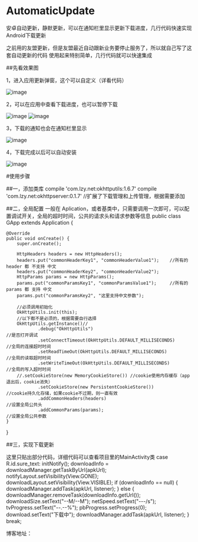# AutomaticUpdate
安卓自动更新，静默更新，可以在通知栏里显示更新下载进度，几行代码快速实现Android下载更新

之前用的友盟更新，但是友盟最近自动跟新业务要停止服务了，所以就自己写了这套自动更新的代码
使用起来特别简单，几行代码就可以快速集成

##先看效果图


1，进入应用更新弹窗，这个可以自定义（详看代码）

![image](https://github.com/qiushi123/AutomaticUpdate/blob/master/images/1.png?raw=true)

2，可以在应用中查看下载进度，也可以暂停下载

![image](https://github.com/qiushi123/AutomaticUpdate/blob/master/images/2.png?raw=true)
![image](https://github.com/qiushi123/AutomaticUpdate/blob/master/images/3.png?raw=true)

3，下载的通知也会在通知栏里显示

![image](https://github.com/qiushi123/AutomaticUpdate/blob/master/images/4.png?raw=true)

4，下载完成以后可以自动安装

![image](https://github.com/qiushi123/AutomaticUpdate/blob/master/images/5.png?raw=true)


#使用步骤

##一，添加类库
compile 'com.lzy.net:okhttputils:1.6.7'
compile 'com.lzy.net:okhttpserver:0.1.7' //扩展了下载管理和上传管理，根据需要添加
  
##二，全局配置
一般在 Aplication，或者基类中，只需要调用一次即可，可以配置调试开关，全局的超时时间，公共的请求头和请求参数等信息
public class GApp extends Application {

    @Override
    public void onCreate() {
        super.onCreate();

        HttpHeaders headers = new HttpHeaders();
        headers.put("commonHeaderKey1", "commonHeaderValue1");    //所有的 header 都 不支持 中文
        headers.put("commonHeaderKey2", "commonHeaderValue2");
        HttpParams params = new HttpParams();
        params.put("commonParamsKey1", "commonParamsValue1");     //所有的 params 都 支持 中文
        params.put("commonParamsKey2", "这里支持中文参数");

        //必须调用初始化
        OkHttpUtils.init(this);
        //以下都不是必须的，根据需要自行选择
        OkHttpUtils.getInstance()//
                .debug("OkHttpUtils")                                              //是否打开调试
                .setConnectTimeout(OkHttpUtils.DEFAULT_MILLISECONDS)               //全局的连接超时时间
                .setReadTimeOut(OkHttpUtils.DEFAULT_MILLISECONDS)                  //全局的读取超时时间
                .setWriteTimeOut(OkHttpUtils.DEFAULT_MILLISECONDS)                 //全局的写入超时时间
		//.setCookieStore(new MemoryCookieStore()) //cookie使用内存缓存（app退出后，cookie消失）
                .setCookieStore(new PersistentCookieStore())                       //cookie持久化存储，如果cookie不过期，则一直有效
                .addCommonHeaders(headers)                                         //设置全局公共头
                .addCommonParams(params);                                          //设置全局公共参数
    }
} 
  
  
##三，实现下载更新

这里只贴出部分代码，详细代码可以查看项目里的MainActivity类
case R.id.sure_text:
initNotify();
downloadInfo = downloadManager.getTaskByUrl(apkUrl);
notifyLayout.setVisibility(View.GONE);
downloadLayout.setVisibility(View.VISIBLE);
if (downloadInfo == null) {
	downloadManager.addTask(apkUrl, listener);
} else {
	downloadManager.removeTask(downloadInfo.getUrl());
	downloadSize.setText("--M/--M");
	netSpeed.setText("---/s");
	tvProgress.setText("--.--%");
	pbProgress.setProgress(0);
	download.setText("下载中");
	downloadManager.addTask(apkUrl, listener);
}
break;
  
博客地址： 
  
  
  
  
  
  
  
  
  
  
  
